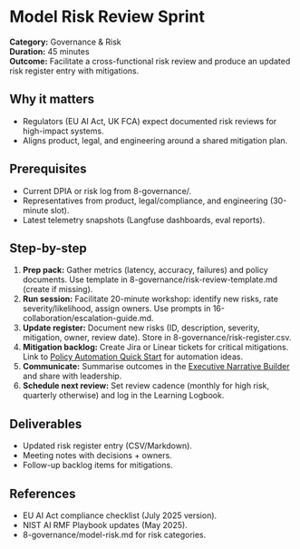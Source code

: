 # Model Risk Review Sprint

**Category:** Governance & Risk  
**Duration:** 45 minutes  
**Outcome:** Facilitate a cross-functional risk review and produce an updated risk register entry with mitigations.

## Why it matters
- Regulators (EU AI Act, UK FCA) expect documented risk reviews for high-impact systems.
- Aligns product, legal, and engineering around a shared mitigation plan.

## Prerequisites
- Current DPIA or risk log from  8-governance/.
- Representatives from product, legal/compliance, and engineering (30-minute slot).
- Latest telemetry snapshots (Langfuse dashboards, eval reports).

## Step-by-step
1. **Prep pack:** Gather metrics (latency, accuracy, failures) and policy documents. Use template in  8-governance/risk-review-template.md (create if missing).
2. **Run session:** Facilitate 20-minute workshop: identify new risks, rate severity/likelihood, assign owners. Use prompts in 16-collaboration/escalation-guide.md.
3. **Update register:** Document new risks (ID, description, severity, mitigation, owner, review date). Store in  8-governance/risk-register.csv.
4. **Mitigation backlog:** Create Jira or Linear tickets for critical mitigations. Link to [Policy Automation Quick Start](governance-policy-automation.md) for automation ideas.
5. **Communicate:** Summarise outcomes in the [Executive Narrative Builder](storytelling-exec-brief.md) and share with leadership.
6. **Schedule next review:** Set review cadence (monthly for high risk, quarterly otherwise) and log in the Learning Logbook.

## Deliverables
- Updated risk register entry (CSV/Markdown).
- Meeting notes with decisions + owners.
- Follow-up backlog items for mitigations.

## References
- EU AI Act compliance checklist (July 2025 version).
- NIST AI RMF Playbook updates (May 2025).
-  8-governance/model-risk.md for risk categories.
